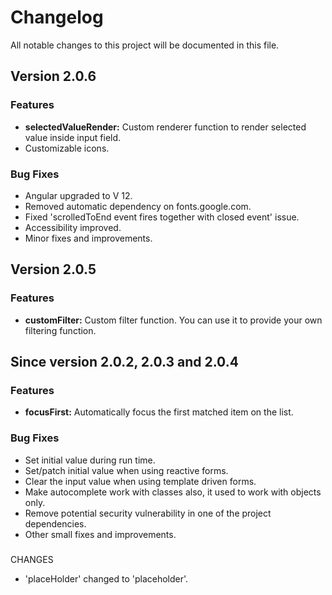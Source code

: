# Changelog

All notable changes to this project will be documented in this file.

## Version 2.0.6

### Features
* **selectedValueRender:** Custom renderer function to render selected value inside input field.
* Customizable icons.


### Bug Fixes
* Angular upgraded to V 12.
* Removed automatic dependency on fonts.google.com.
* Fixed 'scrolledToEnd event fires together with closed event' issue.
* Accessibility improved.
* Minor fixes and improvements.


## Version 2.0.5

### Features
* **customFilter:** Custom filter function. You can use it to provide your own filtering function.


## Since version 2.0.2, 2.0.3 and 2.0.4

### Features
* **focusFirst:** Automatically focus the first matched item on the list.

### Bug Fixes
* Set initial value during run time.
* Set/patch initial value when using reactive forms.
* Clear the input value when using template driven forms.
* Make autocomplete work with classes also, it used to work with objects only.
* Remove potential security vulnerability in one of the project dependencies.
* Other small fixes and improvements.

### 
CHANGES
* 'placeHolder' changed to 'placeholder'.

